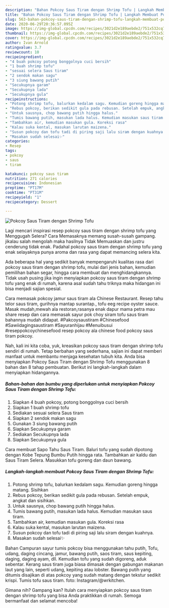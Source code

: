 ```yaml
---
description: "Bahan Pokcoy Saus Tiram dengan Shrimp Tofu | Langkah Membuat Pokcoy Saus Tiram dengan Shrimp Tofu Yang Mudah Dan Praktis"
title: "Bahan Pokcoy Saus Tiram dengan Shrimp Tofu | Langkah Membuat Pokcoy Saus Tiram dengan Shrimp Tofu Yang Mudah Dan Praktis"
slug: 563-bahan-pokcoy-saus-tiram-dengan-shrimp-tofu-langkah-membuat-pokcoy-saus-tiram-dengan-shrimp-tofu-yang-mudah-dan-praktis
date: 2020-06-29T20:36:57.095Z
image: https://img-global.cpcdn.com/recipes/3021d2e189aebde2/751x532cq70/pokcoy-saus-tiram-dengan-shrimp-tofu-foto-resep-utama.jpg
thumbnail: https://img-global.cpcdn.com/recipes/3021d2e189aebde2/751x532cq70/pokcoy-saus-tiram-dengan-shrimp-tofu-foto-resep-utama.jpg
cover: https://img-global.cpcdn.com/recipes/3021d2e189aebde2/751x532cq70/pokcoy-saus-tiram-dengan-shrimp-tofu-foto-resep-utama.jpg
author: Ivan Arnold
ratingvalue: 3.7
reviewcount: 10
recipeingredient:
- "4 buah pokcoy potong bonggolnya cuci bersih"
- "1 buah shrimp tofu"
- "sesuai selera Saus tiram"
- "2 sendok makan sagu"
- "3 siung bawang putih"
- "Secukupnya garam"
- "Secukupnya lada"
- "Secukupnya gula"
recipeinstructions:
- "Potong shrimp tofu, balurkan kedalam sagu. Kemudian goreng hingga matang. Sisihkan"
- "Rebus pokcoy, berikan sedikit gula pada rebusan. Setelah empuk, angkat dan sisihkan."
- "Untuk sausnya, chop bawang putih hingga halus."
- "Tumis bawang putih, masukan lada halus. Kemudian masukan saus tiram."
- "Tambahkan air, kemudian masukan gula. Koreksi rasa"
- "Kalau suka kental, masukan larutan maizena."
- "Susun pokcoy dan tofu tadi di piring saji lalu siram dengan kuahnya."
- "Masakan sudah selesai✨"
categories:
- Resep
tags:
- pokcoy
- saus
- tiram

katakunci: pokcoy saus tiram 
nutrition: 271 calories
recipecuisine: Indonesian
preptime: "PT17M"
cooktime: "PT31M"
recipeyield: "1"
recipecategory: Dessert

---
```



![Pokcoy Saus Tiram dengan Shrimp Tofu](https://img-global.cpcdn.com/recipes/3021d2e189aebde2/751x532cq70/pokcoy-saus-tiram-dengan-shrimp-tofu-foto-resep-utama.jpg)

Lagi mencari inspirasi resep pokcoy saus tiram dengan shrimp tofu yang Menggugah Selera? Cara Memasaknya memang susah-susah gampang. jikalau salah mengolah maka hasilnya Tidak Memuaskan dan justru cenderung tidak enak. Padahal pokcoy saus tiram dengan shrimp tofu yang enak selayaknya punya aroma dan rasa yang dapat memancing selera kita.

Ada beberapa hal yang sedikit banyak mempengaruhi kualitas rasa dari pokcoy saus tiram dengan shrimp tofu, mulai dari jenis bahan, kemudian pemilihan bahan segar, hingga cara membuat dan menghidangkannya. Tidak usah pusing jika ingin menyiapkan pokcoy saus tiram dengan shrimp tofu yang enak di rumah, karena asal sudah tahu triknya maka hidangan ini bisa menjadi sajian spesial.

Cara memasak pokcoy jamur saus tiram ala Chinese Restaurant. Resep tahu telor saus tiram, gurihnya mantap surantap., tofu eeg recipe oyster sauce. Masak mudah,mewah ala restoran,rasanya enak dapur mama petra mau share resep dan cara memasak sayur pok choy siram tofu saus tiram bahannya mudah didapat. #Pakcoysaustiram #Chinesefood #Sawiidagingsaustiram #Sayuranhijau #Menuibusui #reseppokcoychinesefood resep pokcoy ala chinese food pokcoy saus tiram pokcoy.


Nah, kali ini kita coba, yuk, kreasikan pokcoy saus tiram dengan shrimp tofu sendiri di rumah. Tetap berbahan yang sederhana, sajian ini dapat memberi manfaat untuk membantu menjaga kesehatan tubuh kita. Anda bisa menyiapkan Pokcoy Saus Tiram dengan Shrimp Tofu menggunakan 8 bahan dan 8 tahap pembuatan. Berikut ini langkah-langkah dalam menyiapkan hidangannya.

<!--inarticleads1-->

##### Bahan-bahan dan bumbu yang diperlukan untuk menyiapkan Pokcoy Saus Tiram dengan Shrimp Tofu:

1. Siapkan 4 buah pokcoy, potong bonggolnya cuci bersih
1. Siapkan 1 buah shrimp tofu
1. Sediakan sesuai selera Saus tiram
1. Siapkan 2 sendok makan sagu
1. Gunakan 3 siung bawang putih
1. Siapkan Secukupnya garam
1. Sediakan Secukupnya lada
1. Siapkan Secukupnya gula


Cara membuat Sapo Tahu Saus Tiram. Baluri tofu yang sudah dipotong dengan Kobe Tepung Bumbu Putih hingga rata. Tambahkan air kaldu dan Saus Tiram Selera. Masukkan tofu goreng dan daun bawang. 

<!--inarticleads2-->

##### Langkah-langkah membuat Pokcoy Saus Tiram dengan Shrimp Tofu:

1. Potong shrimp tofu, balurkan kedalam sagu. Kemudian goreng hingga matang. Sisihkan
1. Rebus pokcoy, berikan sedikit gula pada rebusan. Setelah empuk, angkat dan sisihkan.
1. Untuk sausnya, chop bawang putih hingga halus.
1. Tumis bawang putih, masukan lada halus. Kemudian masukan saus tiram.
1. Tambahkan air, kemudian masukan gula. Koreksi rasa
1. Kalau suka kental, masukan larutan maizena.
1. Susun pokcoy dan tofu tadi di piring saji lalu siram dengan kuahnya.
1. Masakan sudah selesai✨


Bahan Campuran sayur tumis pokcoy bisa menggunakan tahu putih, Tofu, udang, daging cincang, jamur, bawang putih, saos tiram, saus kepiting, daging, daging ayam, dll. Kemudian tofu yang sudah digoreng, aduk sebentar. Kerang saus tiram juga biasa dimasak dengan gabungan makanan laut yang lain, seperti udang, kepiting atau lobster. Bawang putih yang ditumis disajikan di atas pokcoy yang sudah matang dengan tekstur sedikit krispi. Tumis tofu saus tiram. foto: Instagram/@wrkitchen. 

Gimana nih? Gampang kan? Itulah cara menyiapkan pokcoy saus tiram dengan shrimp tofu yang bisa Anda praktikkan di rumah. Semoga bermanfaat dan selamat mencoba!
